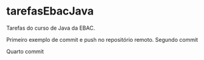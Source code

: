 # tarefasEbacJava

Tarefas do curso de Java da EBAC.

Primeiro exemplo de commit e push no repositório remoto.
Segundo commit

Quarto commit
